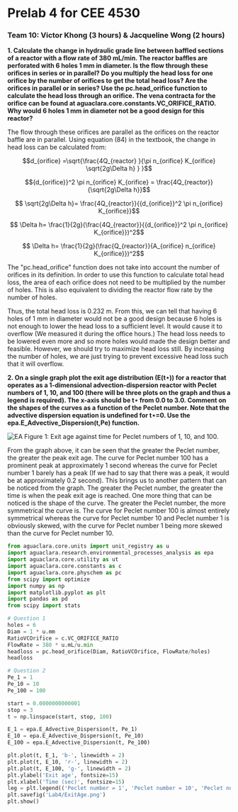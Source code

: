 # Prelab 4 for CEE 4530

### Team 10: Victor Khong (3 hours) & Jacqueline Wong (2 hours) ###

<b>1. Calculate the change in hydraulic grade line between baffled sections of a reactor with a flow rate of 380 mL/min. The reactor baffles are perforated with 6 holes 1 mm in diameter. Is the flow through these orifices in series or in parallel? Do you multiply the head loss for one orifice by the number of orifices to get the total head loss? Are the orifices in parallel or in series? Use the pc.head_orifice function to calculate the head loss through an orifice. The vena contracta for the orifice can be found at aguaclara.core.constants.VC_ORIFICE_RATIO. Why would 6 holes 1 mm in diameter not be a good design for this reactor?</b>

The flow through these orifices are parallel as the orifices on the reactor baffle are in parallel. Using equation (84) in the textbook, the change in head loss can be calculated from:

$$d_{orifice} =\sqrt{\frac{4Q_{reactor} }{\pi n_{orifice} K_{orifice} \sqrt{2g\Delta h} } }$$

$${d_{orifice}}^2 \pi n_{orifice} K_{orifice} = \frac{4Q_{reactor}}{\sqrt{2g\Delta h}}$$

$$ \sqrt{2g\Delta h}= \frac{4Q_{reactor}}{{d_{orifice}}^2 \pi n_{orifice} K_{orifice}}$$

$$ \Delta h= \frac{1}{2g}(\frac{4Q_{reactor}}{{d_{orifice}}^2 \pi n_{orifice} K_{orifice}})^2$$

$$ \Delta h= \frac{1}{2g}(\frac{Q_{reactor}}{A_{orifice} n_{orifice} K_{orifice}})^2$$

The "pc.head_orifice" function does not take into account the number of orifices in its definition. In order to use this function to calculate total head loss, the area of each orifice does not need to be multiplied by the number of holes. This is also equivalent to dividing the reactor flow rate by the number of holes.

Thus, the total head loss is 0.232 m. From this, we can tell that having 6 holes of 1 mm in diameter would not be a good design because 6 holes is not enough to lower the head loss to a sufficient level. It would cause it to overflow (We measured it during the office hours.) The head loss needs to be lowered even more and so more holes would made the design better and feasible. However, we should try to maximize head loss still. By increasing the number of holes, we are just trying to prevent excessive head loss such that it will overflow.

<b>2. On a single graph plot the exit age distribution (E(t⋆)) for a reactor that operates as a 1-dimensional advection-dispersion reactor with Peclet numbers of 1, 10, and 100 (there will be three plots on the graph and thus a legend is required). The x-axis should be t⋆ from 0.0 to 3.0. Comment on the shapes of the curves as a function of the Peclet number. Note that the advective dispersion equation is undefined for t⋆=0. Use the epa.E_Advective_Dispersion(t,Pe) function.</b>

![EA](https://raw.githubusercontent.com/lw583/CEE4530/master/Lab4/ExitAge.png)
Figure 1: Exit age against time for Peclet numbers of 1, 10, and 100.

From the graph above, it can be seen that the greater the Peclet number, the greater the peak exit age. The curve for Peclet number 100 has a prominent peak at approximately 1 second whereas the curve for Peclet number 1 barely has a peak (If we had to say that there was a peak, it would be at approximately 0.2 second). This brings us to another pattern that can be noticed from the graph. The greater the Peclet number, the greater the time is when the peak exit age is reached. One more thing that can be noticed is the shape of the curve. The greater the Peclet number, the more symmetrical the curve is. The curve for Peclet number 100 is almost entirely symmetrical whereas the curve for Peclet number 10 and Peclet number 1 is obviously skewed, with the curve for Peclet number 1 being more skewed than the curve for Peclet number 10.

```python
from aguaclara.core.units import unit_registry as u
import aguaclara.research.environmental_processes_analysis as epa
import aguaclara.core.utility as ut
import aguaclara.core.constants as c
import aguaclara.core.physchem as pc
from scipy import optimize
import numpy as np
import matplotlib.pyplot as plt
import pandas as pd
from scipy import stats

# Question 1
holes = 6
Diam = 1 * u.mm
RatioVCOrifice = c.VC_ORIFICE_RATIO
FlowRate = 380 * u.mL/u.min
headloss = pc.head_orifice(Diam, RatioVCOrifice, FlowRate/holes)
headloss

# Question 2
Pe_1 = 1
Pe_10 = 10
Pe_100 = 100

start = 0.0000000000001
stop = 3
t = np.linspace(start, stop, 100)

E_1 = epa.E_Advective_Dispersion(t, Pe_1)
E_10 = epa.E_Advective_Dispersion(t, Pe_10)
E_100 = epa.E_Advective_Dispersion(t, Pe_100)

plt.plot(t, E_1, 'b-', linewidth = 2)
plt.plot(t, E_10, 'r-', linewidth = 2)
plt.plot(t, E_100, 'g-', linewidth = 2)
plt.ylabel('Exit age', fontsize=15)
plt.xlabel('Time (sec)', fontsize=15)
leg = plt.legend(('Peclet number = 1', 'Peclet number = 10', 'Peclet number = 100'), loc='best')
plt.savefig('Lab4/ExitAge.png')
plt.show()
```

